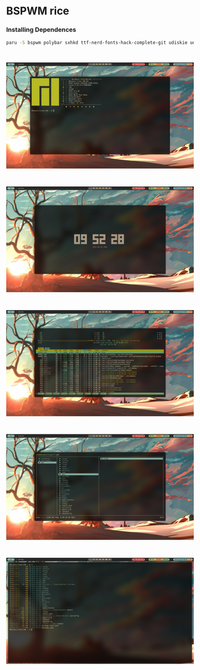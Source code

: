 # BSPWM rice

### Installing Dependences

```bash
paru -S bspwm polybar sxhkd ttf-nerd-fonts-hack-complete-git udiskie udisks2 alacritty dunst feh picom-ibhagwan-git xorg-xsetroot xorg-xbacklight xbanish pamixer
```

<br />

![BSPWM](screenshots/Screenshot_1.png "BSPWM")

<br />

![BSPWM](screenshots/Screenshot_2.png "BSPWM")

<br />

![BSPWM](screenshots/Screenshot_3.png "BSPWM")

<br />

![BSPWM](screenshots/Screenshot_4.png "BSPWM")

<br />

![BSPWM](screenshots/Screenshot.png "BSPWM")

